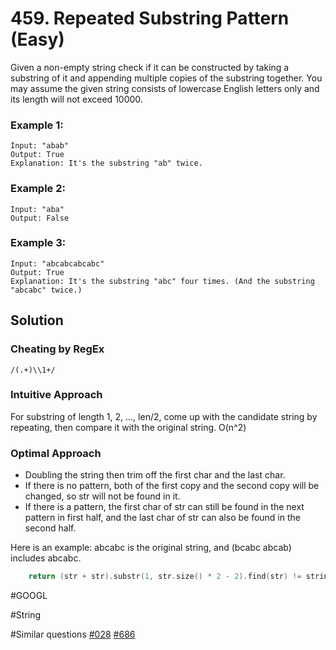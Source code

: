 # 459. Repeated Substring Pattern (Easy)

Given a non-empty string check if it can be constructed by taking a substring of it and appending multiple copies of the substring together. You may assume the given string consists of lowercase English letters only and its length will not exceed 10000.

### Example 1:
```
Input: "abab"
Output: True
Explanation: It's the substring "ab" twice.
```
### Example 2:
```
Input: "aba"
Output: False
```
### Example 3:
```
Input: "abcabcabcabc"
Output: True
Explanation: It's the substring "abc" four times. (And the substring "abcabc" twice.)
```

## Solution
### Cheating by RegEx
`/(.+)\\1+/`

### Intuitive Approach
For substring of length 1, 2, ..., len/2, come up with the candidate string by repeating, then compare it with the original string. O(n^2)

### Optimal Approach
- Doubling the string then trim off the first char and the last char.
- If there is no pattern, both of the first copy and the second copy will be changed, so str will not be found in it.
- If there is a pattern, the first char of str can still be found in the next pattern in first half, and the last char of str can also be found in the second half. 

Here is an example: abcabc is the original string, and (bcabc abcab) includes abcabc.

```cpp
    return (str + str).substr(1, str.size() * 2 - 2).find(str) != string::npos;
```

#GOOGL

#String

#Similar questions [#028](../p028e/README.md) [#686](../p686e/README.md)
